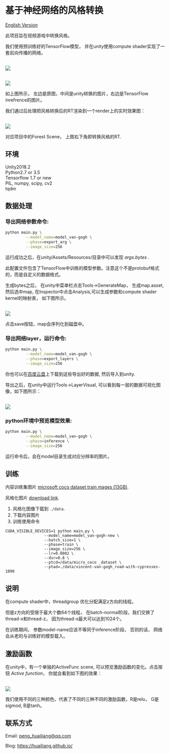 
# 基于神经网络的风格转换

[English Version](./readme.md)

此项目旨在视频游戏中转换风格。

我们使用预训练好的TensorFlow模型， 并在unity使用compute shader实现了一套前向传播的网络。

<br><img src='image/tf1.jpg'> <br>


<br><img src='image/tf2.jpg'> <br>

如上图所示， 左边是原图，中间是unity转换的图片，右边是TensorFlow inrefrence的图片。


我们通过后处理把风格转换后的RT渲染到一个render上的实时效果图：

<br><img src='image/show.gif'> <br>

对应项目中的Forest Scene， 上图右下角即转换风格的RT. 


## 环境

Unity2018.2 	<br>
Python2.7 or 3.5 <br>
Tensorflow 1.7 or new <br>
PIL, numpy, scipy, cv2 <br>
tqdm

## 数据处理

### 导出网络参数命令:

```sh
python main.py \
         --model_name=model_van-gogh \
         --phase=export_arg \
         --image_size=256
```

运行成功之后，在unity/Assets/Resources/目录中可以发现 *args.bytes* .

此配置文件包含了TensorFlow中训练的模型参数。注意这个不是protobuf格式的，而是自定义的数据格式。

生成bytes之后， 在unity中菜单栏点击Tools->GenerateMap， 生成map.asset, 然后选中map, 在Inspector中点击Analysis,可以生成参数和compute shader kernel的映射表， 如下图所示。


<br><img src='image/model3.jpg'><br>

点击save按钮，map会序列化到磁盘中。


###  导出网络layer，运行命令:

```sh
python main.py \
         --model_name=model_van-gogh \
         --phase=export_layers \
         --image_size=256
```


你也可以在[百度云盘](https://pan.baidu.com/s/13_kSWE-OiqHFDXix9NwL_g)上下载到这些导出好的数据, 然后导入到unity.


导出之后，在unity中运行Tools->LayerVisual, 可以看到每一层的数据可视化图像，如下图所示：

<br><img src='image/model2.jpg'><br>

### python环境中预览模型效果:


```sh
python main.py \
         --model_name=model_van-gogh \
         --phase=inference \
         --image_size=256
```

运行命令后，会在model目录生成对应分辨率的图片。

## 训练

内容训练集图片 [microsoft coco dataset train mages (13GB)](http://mscoco.org).  

风格化图片 [download link](https://hcicloud.iwr.uni-heidelberg.de/index.php/s/NcJj2oLBTYuT1tf).   

1. 风格化图像下载到 `./data`.   
2. 下载内容图片
3. 训练使用命令

```
CUDA_VISIBLE_DEVICES=1 python main.py \
                 --model_name=model_van-gogh-new \
                 --batch_size=1 \
                 --phase=train \
                 --image_size=256 \
                 --lr=0.0002 \
                 --dsr=0.8 \
                 --ptcd=/data/micro_coco _dataset \
                 --ptad=./data/vincent-van-gogh_road-with-cypresses-1890
```

## 说明

在compute shader中，threadgroup 优化分配满足z方向的线程。

但是z方向的受限于最大个数64个线程， 在batch-normal阶段，我们交换了thread-x和thread-z， 因为thread-x最大可以达到1024个。

在训练期间， 参数model-name应该不等同于inference阶段， 否则的话， 网络会从老的与训练好的模型载入。


## 激励函数

在unity中，有一个单独的ActiveFunc scene, 可以预览激励函数的变化。点击按钮 *Active function*， 你就会看到如下图的效果：

<br><img src='image/model1.jpg'><br>

我们使用不同的三种颜色，代表了不同的三种不同的激励函数，R是relu， G是sigmod, B是tanh。


## 联系方式

Email: peng_huailiang@qq.com

Blog:  https://huailiang.github.io/